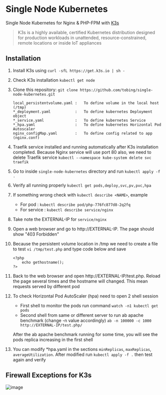 # Single Node Kubernetes
Single Node Kubernetes for Nginx & PHP-FPM with [K3s](https://k3s.io/)
> K3s is a highly available, certified Kubernetes distribution designed for production workloads in unattended, resource-constrained, remote locations or inside IoT appliances

## Installation

1. Install K3s using ```curl -sfL https://get.k3s.io | sh - ```

2. Check K3s installation ```kubectl get node```

3. Clone this repository: ```git clone https://github.com/tobing/single-node-kubernetes.git ``` 
    ```
    local_persistentvolume.yaml :   To define volume in the local host (/tmp)
    *_deployment.yaml           :   To define kubernetes Deployment object
    *_service.yaml              :   To define kubernetes Service
    *_hpa.yaml                  :   To define kubernetes Horizontal Pod Autoscaler
    nginx_configMap.yaml        :   To define config related to app (nginx.conf)
    ```

4. Traefik service installed and running automatically after K3s installation completed. Because Nginx service will use port 80 also, we need to delete Traefik service ```kubectl --namespace kube-system delete svc traefik```

5. Go to inside ```single-node-kubernetes``` directory and run ```kubectl apply -f .```

6. Verify all running properly ```kubectl get pods,deploy,svc,pv,pvc,hpa```

7. If something wrong check with ```kubectl describe <NAME>```, example
    - For pod       :   ```kubectl describe pod/php-776fc877d8-2q2fq```
    - For service   :   ```kubectl describe service/nginx```  
    
8. Take note the EXTERNAL-IP for ```service/nginx```

9. Open a web browser and go to http://EXTERNAL-IP. The page should show "403 Forbidden"

10. Because the persistent volume location in /tmp we need to create a file to test ```vi /tmp/test.php``` and type code below and save
    ```
    <?php
        echo gethostname();
    ?>
    ```
    
11. Back to the web browser and open http://EXTERNAL-IP/test.php. Reload the page several times and the hostname will changed. This mean requests served by different pod

12. To check Horizontal Pod AutoScaler (hpa) need to open 2 shell session
    - First shell to monitor the pods run command ```watch -n1 kubectl get pods```
    - Second shell from same or different server to run ab apache benchmark (change -n value accordingly)
        ```ab -n 100000 -c 1000 http://EXTERNAL-IP/test.php/```
        
    After the ab apache benchmark running for some time, you will see the pods replica increasing in the first shell

13. You can modify *hpa.yaml in the sections ```minReplicas```, ```maxReplicas```, ```averageUtilization```. After modified run ```kubectl apply -f .``` then test again and verify


## Firewall Exceptions for K3s

![image](https://user-images.githubusercontent.com/16585545/211191995-c511e9ce-33e5-4af7-a5f5-56dea769f172.png)

